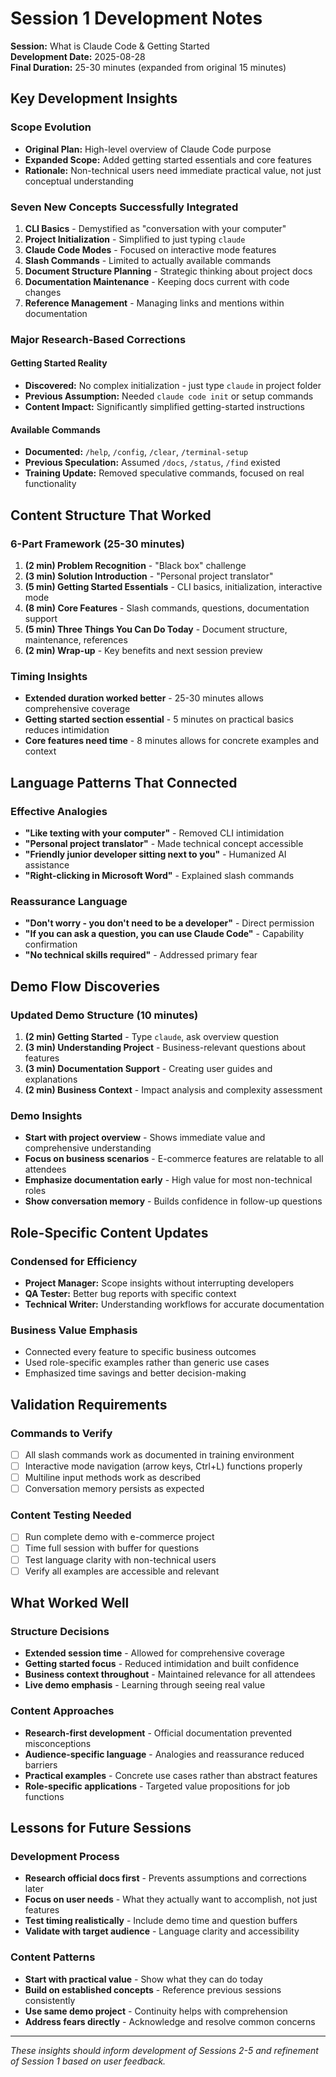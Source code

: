 # Session 1 Development Notes

**Session:** What is Claude Code & Getting Started  
**Development Date:** 2025-08-28  
**Final Duration:** 25-30 minutes (expanded from original 15 minutes)

## Key Development Insights

### Scope Evolution
- **Original Plan:** High-level overview of Claude Code purpose
- **Expanded Scope:** Added getting started essentials and core features
- **Rationale:** Non-technical users need immediate practical value, not just conceptual understanding

### Seven New Concepts Successfully Integrated
1. **CLI Basics** - Demystified as "conversation with your computer"
2. **Project Initialization** - Simplified to just typing `claude` 
3. **Claude Code Modes** - Focused on interactive mode features
4. **Slash Commands** - Limited to actually available commands
5. **Document Structure Planning** - Strategic thinking about project docs
6. **Documentation Maintenance** - Keeping docs current with code changes
7. **Reference Management** - Managing links and mentions within documentation

### Major Research-Based Corrections

#### Getting Started Reality
- **Discovered:** No complex initialization - just type `claude` in project folder
- **Previous Assumption:** Needed `claude code init` or setup commands
- **Content Impact:** Significantly simplified getting-started instructions

#### Available Commands
- **Documented:** `/help`, `/config`, `/clear`, `/terminal-setup` 
- **Previous Speculation:** Assumed `/docs`, `/status`, `/find` existed
- **Training Update:** Removed speculative commands, focused on real functionality

## Content Structure That Worked

### 6-Part Framework (25-30 minutes)
1. **(2 min) Problem Recognition** - "Black box" challenge
2. **(3 min) Solution Introduction** - "Personal project translator" 
3. **(5 min) Getting Started Essentials** - CLI basics, initialization, interactive mode
4. **(8 min) Core Features** - Slash commands, questions, documentation support
5. **(5 min) Three Things You Can Do Today** - Document structure, maintenance, references
6. **(2 min) Wrap-up** - Key benefits and next session preview

### Timing Insights
- **Extended duration worked better** - 25-30 minutes allows comprehensive coverage
- **Getting started section essential** - 5 minutes on practical basics reduces intimidation
- **Core features need time** - 8 minutes allows for concrete examples and context

## Language Patterns That Connected

### Effective Analogies
- **"Like texting with your computer"** - Removed CLI intimidation
- **"Personal project translator"** - Made technical concept accessible
- **"Friendly junior developer sitting next to you"** - Humanized AI assistance
- **"Right-clicking in Microsoft Word"** - Explained slash commands

### Reassurance Language
- **"Don't worry - you don't need to be a developer"** - Direct permission
- **"If you can ask a question, you can use Claude Code"** - Capability confirmation
- **"No technical skills required"** - Addressed primary fear

## Demo Flow Discoveries

### Updated Demo Structure (10 minutes)
1. **(2 min) Getting Started** - Type `claude`, ask overview question
2. **(3 min) Understanding Project** - Business-relevant questions about features  
3. **(3 min) Documentation Support** - Creating user guides and explanations
4. **(2 min) Business Context** - Impact analysis and complexity assessment

### Demo Insights
- **Start with project overview** - Shows immediate value and comprehensive understanding
- **Focus on business scenarios** - E-commerce features are relatable to all attendees
- **Emphasize documentation early** - High value for most non-technical roles
- **Show conversation memory** - Builds confidence in follow-up questions

## Role-Specific Content Updates

### Condensed for Efficiency
- **Project Manager:** Scope insights without interrupting developers
- **QA Tester:** Better bug reports with specific context
- **Technical Writer:** Understanding workflows for accurate documentation

### Business Value Emphasis
- Connected every feature to specific business outcomes
- Used role-specific examples rather than generic use cases
- Emphasized time savings and better decision-making

## Validation Requirements

### Commands to Verify
- [ ] All slash commands work as documented in training environment
- [ ] Interactive mode navigation (arrow keys, Ctrl+L) functions properly
- [ ] Multiline input methods work as described
- [ ] Conversation memory persists as expected

### Content Testing Needed
- [ ] Run complete demo with e-commerce project
- [ ] Time full session with buffer for questions
- [ ] Test language clarity with non-technical users
- [ ] Verify all examples are accessible and relevant

## What Worked Well

### Structure Decisions
- **Extended session time** - Allowed for comprehensive coverage
- **Getting started focus** - Reduced intimidation and built confidence
- **Business context throughout** - Maintained relevance for all attendees
- **Live demo emphasis** - Learning through seeing real value

### Content Approaches
- **Research-first development** - Official documentation prevented misconceptions
- **Audience-specific language** - Analogies and reassurance reduced barriers
- **Practical examples** - Concrete use cases rather than abstract features
- **Role-specific applications** - Targeted value propositions for job functions

## Lessons for Future Sessions

### Development Process
- **Research official docs first** - Prevents assumptions and corrections later
- **Focus on user needs** - What they actually want to accomplish, not just features
- **Test timing realistically** - Include demo time and question buffers
- **Validate with target audience** - Language clarity and accessibility

### Content Patterns
- **Start with practical value** - Show what they can do today
- **Build on established concepts** - Reference previous sessions consistently
- **Use same demo project** - Continuity helps with comprehension
- **Address fears directly** - Acknowledge and resolve common concerns

---

*These insights should inform development of Sessions 2-5 and refinement of Session 1 based on user feedback.*